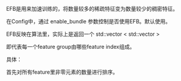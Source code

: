 EFB是用来加速训练的，将数量较多的稀疏特征变为数量较少的稠密特征。

在Config中，通过 enable_bundle 参数控制是否使用EFB。默认使用。

EFB反映在算法里，实际上是返回一个 std::vector < std::vector<int> >

即代表每一个feature group由哪些feature index组成。



具体：

首先对所有feature里非零元素的数量进行排序。



